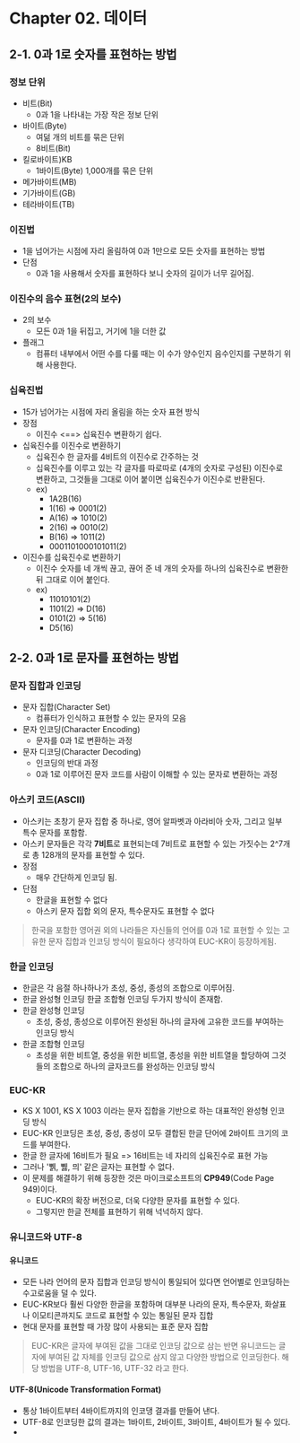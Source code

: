 # Chapter 02. 데이터
## 2-1. 0과 1로 숫자를 표현하는 방법

### 정보 단위
- 비트(Bit)
    - 0과 1을 나타내는 가장 작은 정보 단위
- 바이트(Byte)
    - 여덞 개의 비트를 묶은 단위
    - 8비트(Bit)
- 킬로바이트)KB
    - 1바이트(Byte) 1,000개를 묶은 단위
- 메가바이트(MB)
- 기가바이트(GB)
- 테라바이트(TB)

### 이진법
- 1을 넘어가는 시점에 자리 올림하여 0과 1만으로 모든 숫자를 표현하는 방법
- 단점
    - 0과 1을 사용해서 숫자를 표현하다 보니 숫자의 길이가 너무 길어짐.

### 이진수의 음수 표현(2의 보수)
- 2의 보수
    - 모든 0과 1을 뒤집고, 거기에 1을 더한 값
- 플래그
    - 컴퓨터 내부에서 어떤 수를 다룰 때는 이 수가 양수인지 음수인지를 구분하기 위해 사용한다.

### 십육진법
- 15가 넘어가는 시점에 자리 올림을 하는 숫자 표현 방식
- 장점
    - 이진수 <==> 십육진수 변환하기 쉽다.
- 십육진수를 이진수로 변환하기
    - 십육진수 한 글자를 4비트의 이진수로 간주하는 것
    - 십육진수를 이루고 있는 각 글자를 따로따로 (4개의 숫자로 구성된) 이진수로 변환하고, 그것들을 그대로 이어 붙이면 십육진수가 이진수로 반환된다.
    - ex)
        - 1A2B(16)
        - 1(16) => 0001(2)
        - A(16) => 1010(2)
        - 2(16) => 0010(2)
        - B(16) => 1011(2)
        - 0001101000101011(2)
- 이진수를 십육진수로 변환하기
    - 이진수 숫자를 네 개씩 끊고, 끊어 준 네 개의 숫자를 하나의 십육진수로 변환한 뒤 그대로 이어 붙인다.
    - ex)
        - 11010101(2)
        - 1101(2) => D(16)
        - 0101(2) => 5(16)
        - D5(16)

## 2-2. 0과 1로 문자를 표현하는 방법
### 문자 집합과 인코딩
- 문자 집합(Character Set)
    - 컴퓨터가 인식하고 표현할 수 있는 문자의 모음
- 문자 인코딩(Character Encoding)
    - 문자를 0과 1로 변환하는 과정
- 문자 디코딩(Character Decoding)
    - 인코딩의 반대 과정
    - 0과 1로 이루어진 문자 코드를 사람이 이해할 수 있는 문자로 변환하는 과정

### 아스키 코드(ASCII)
- 아스키는 초창기 문자 집합 중 하나로, 영어 알파벳과 아라비아 숫자, 그리고 일부 특수 문자를 포함함.
- 아스키 문자들은 각각 **7비트**로 표현되는데 7비트로 표현할 수 있는 가짓수는 2^7개로 총 128개의 문자를 표현할 수 있다.
- 장점
    - 매우 간단하게 인코딩 됨.
- 단점
    - 한글을 표현할 수 없다
    - 아스키 문자 집합 외의 문자, 특수문자도 표현할 수 없다
> 한국을 포함한 영어권 외의 나라들은 자신들의 언어를 0과 1로 표현할 수 있는 고유한 문자 집합과 인코딩 방식이 필요하다 생각하여 EUC-KR이 등장하게됨.

### 한글 인코딩
- 한글은 각 음절 하나하나가 초성, 중성, 종성의 조합으로 이루어짐.
- 한글 완성형 인코딩 한글 조합형 인코딩 두가지 방식이 존재함.
- 한글 완성형 인코딩
    - 초성, 중성, 종성으로 이루어진 완성된 하나의 글자에 고유한 코드를 부여하는 인코딩 방식
- 한글 조합형 인코딩
    - 초성을 위한 비트열, 중성을 위한 비트열, 종성을 위한 비트열을 할당하여 그것들의 조합으로 하나의 글자코드를 완성하는 인코딩 방식

### EUC-KR
- KS X 1001, KS X 1003 이라는 문자 집합을 기반으로 하는 대표적인 완성형 인코딩 방식
- EUC-KR 인코딩은 초성, 중성, 종성이 모두 결합된 한글 단어에 2바이트 크기의 코드를 부여한다.
- 한글 한 글자에 16비트가 필요 => 16비트는 네 자리의 십육진수로 표현 가능
- 그러나 '쀍, 쀓, 믜' 같은 글자는 표현할 수 없다.
- 이 문제를 해결하기 위해 등장한 것은 마이크로소프트의 **CP949**(Code Page 949)이다.
    - EUC-KR의 확장 버전으로, 더욱 다양한 문자를 표현할 수 있다.
    - 그렇지만 한글 전체를 표현하기 위해 넉넉하지 않다.

### 유니코드와 UTF-8
#### 유니코드
- 모든 나라 언어의 문자 집합과 인코딩 방식이 통일되어 있다면 언어별로 인코딩하는 수고로움을 덜 수 있다.
- EUC-KR보다 훨씬 다양한 한글을 포함하며 대부분 나라의 문자, 특수문자, 화살표나 이모티콘까지도 코드로 표현할 수 있는 통일된 문자 집합
- 현대 문자를 표현할 때 가장 많이 사용되는 표준 문자 집합
> EUC-KR은 글자에 부여된 값을 그대로 인코딩 값으로 삼는 반면 유니코드는 글자에 부여된 값 자체를 인코딩 값으로 삼지 않고 다양한 방법으로 인코딩한다. 해당 방법을 UTF-8, UTF-16, UTF-32 라고 한다.

#### UTF-8(Unicode Transformation Format)
- 통상 1바이트부터 4바이트까지의 인코댕 결과를 만들어 낸다.
- UTF-8로 인코딩한 값의 결과는 1바이트, 2바이트, 3바이트, 4바이트가 될 수 있다.
- 